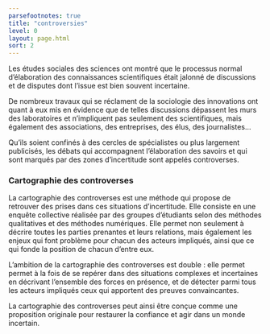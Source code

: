 ```yaml
---
parsefootnotes: true
title: "controversies"
level: 0
layout: page.html
sort: 2
---
```


Les études sociales des sciences ont montré que le processus normal d’élaboration des connaissances scientifiques était jalonné de discussions et de disputes dont l’issue est bien souvent incertaine.

De nombreux travaux qui se réclament de la sociologie des innovations ont quant à eux mis en évidence que de telles discussions dépassent les murs des laboratoires et n’impliquent pas seulement des scientifiques, mais également des associations, des entreprises, des élus, des journalistes…

Qu’ils soient confinés à des cercles de spécialistes ou plus largement publicisés, les débats qui accompagnent l’élaboration des savoirs et qui sont marqués par des zones d’incertitude sont appelés controverses.

### Cartographie des controverses

La cartographie des controverses est une méthode qui propose de retrouver des prises dans ces situations d’incertitude. Elle consiste en une enquête collective réalisée par des groupes d’étudiants selon des méthodes qualitatives et des méthodes numériques. Elle permet non seulement à décrire toutes les parties prenantes et leurs relations, mais également les enjeux qui font problème pour chacun des acteurs impliqués, ainsi que ce qui fonde la position de chacun d’entre eux.

L’ambition de la cartographie des controverses est double : elle permet permet à la fois de se repérer dans des situations complexes et incertaines en décrivant l’ensemble des forces en présence, et de détecter parmi tous les acteurs impliqués ceux qui apportent des preuves convaincantes.

La cartographie des controverses peut ainsi être conçue comme une proposition originale pour restaurer la confiance et agir dans un monde incertain.
